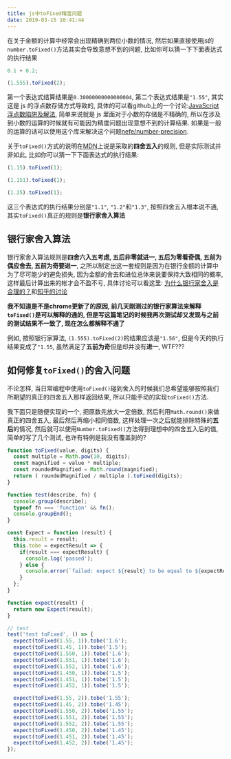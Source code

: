 ```yaml
---
title: js中toFixed精度问题
date: 2019-03-15 10:41:44
---
```


在关于金额的计算中经常会出现精确到两位小数的情况, 然后如果直接使用js的`number.toFixed()`方法其实会导致意想不到的问题, 比如你可以猜一下下面表达式的执行结果

```js
0.1 + 0.2;

(1.555).toFixed(2);
```

<!-- more -->

第一个表达式结算结果是`0.30000000000000004`, 第二个表达式结果是`"1.55"`, 其实这是 js 的浮点数存储方式导致的, 具体的可以看github上的一个讨论:[JavaScript 浮点数陷阱及解法](https://github.com/camsong/blog/issues/9),  简单来说就是 js 里面对于小数的存储是不精确的, 所以在涉及到小数的运算的时候就有可能因为精度问题出现意想不到的计算结果. 如果是一般的运算的话可以使用这个库来解决这个问题[nefe/number-precision](https://github.com/nefe/number-precision).

关于`toFixed()`方式的说明在[MDN](https://developer.mozilla.org/en-US/docs/Web/JavaScript/Reference/Global_Objects/Number/toFixed)上说是采取的**四舍五入**的规则, 但是实际测试并非如此, 比如你可以猜一下下面表达式的执行结果:

```js
(1.15).toFixed(1);

(1.151).toFixed(1);

(1.25).toFixed(1);
```

这三个表达式的执行结果分别是`"1.1"`, `"1.2"`和`"1.3"`, 按照四舍五入根本说不通, 其实`toFixed()`真正的规则是**银行家舍入算法**

## 银行家舍入算法

银行家舍入算法规则是**四舍六入五考虑, 五后非零就进一, 五后为零看奇偶, 五前为偶应舍去, 五前为奇要进一**, 之所以制定出这一套规则是因为在银行金额的计算中为了尽可能少的避免损失, 因为金额的舍去和进位总体来说要保持大致相同的概率, 这样最后计算出来的帐才会不盈不亏, 具体讨论可以看这里: [为什么银行家舍入是合理的？](https://blog.csdn.net/MAOZEXIJR/article/details/78563531)和[知乎的讨论](https://www.zhihu.com/question/24580446)

**我不知道是不是chrome更新了的原因, 前几天刚测过的银行家算法来解释`toFixed()`是可以解释的通的, 但是写这篇笔记的时候我再次测试却又发现与之前的测试结果不一致了, 现在怎么都解释不通了**

例如, 按照银行家算法, `(1.555).toFixed(2)`的结果应该是`"1.56"`, 但是今天的执行结果变成了`"1.55`, 虽然满足了**五前为奇**但是却并没有**进一**, WTF???

## 如何修复`toFixed()`的舍入问题

不论怎样, 当日常编程中使用`toFixed()`碰到舍入的时候我们总希望能够按照我们所期望的真正的四舍五入那样返回结果, 所以只能手动的实现`toFixed()`方法.

我下面只是随便实现的一个, 把原数先放大一定倍数, 然后利用`Math.round()`来做真正的四舍五入, 最后然后再缩小相同倍数, 这样处理一次之后就能排除特殊的**五后**的情况, 然后就可以使用`Number.toFixed()`方法得到理想中的四舍五入后的值, 简单的写了几个测试, 也许有特例是我没有覆盖到的?

```js
function toFixed(value, digits) {
  const multiple = Math.pow(10, digits);
  const magnified = value * multiple;
  const roundedMagnified = Math.round(magnified);
  return ( roundedMagnified / multiple ).toFixed(digits);
}

function test(describe, fn) {
  console.group(describe);
  typeof fn === 'function' && fn();
  console.groupEnd();
}

const Expect = function (result) {
  this.result = result;
  this.tobe = expectResult => {
    if(result === expectResult) {
      console.log('passed');
    } else {
      console.error(`failed: expect ${result} to be equal to ${expectResult}`);
    }
  };
}

function expect(result) {
  return new Expect(result);
}

// test
test('test toFixed', () => {
  expect(toFixed(1.55, 1)).tobe('1.6');
  expect(toFixed(1.45, 1)).tobe('1.5');
  expect(toFixed(1.550, 1)).tobe('1.6');
  expect(toFixed(1.551, 1)).tobe('1.6');
  expect(toFixed(1.552, 1)).tobe('1.6');
  expect(toFixed(1.450, 1)).tobe('1.5');
  expect(toFixed(1.451, 1)).tobe('1.5');
  expect(toFixed(1.452, 1)).tobe('1.5');

  expect(toFixed(1.55, 2)).tobe('1.55');
  expect(toFixed(1.45, 2)).tobe('1.45');
  expect(toFixed(1.550, 2)).tobe('1.55');
  expect(toFixed(1.551, 2)).tobe('1.55');
  expect(toFixed(1.552, 2)).tobe('1.55');
  expect(toFixed(1.450, 2)).tobe('1.45');
  expect(toFixed(1.451, 2)).tobe('1.45');
  expect(toFixed(1.452, 2)).tobe('1.45');
});

```
